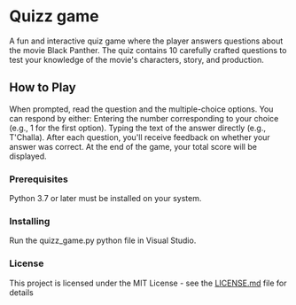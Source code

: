 # Quizz game

A fun and interactive quiz game where the player answers questions about the movie Black Panther. The quiz contains 10 carefully crafted questions to test your knowledge of the movie's characters, story, and production.

## How to Play

When prompted, read the question and the multiple-choice options.
You can respond by either:
Entering the number corresponding to your choice (e.g., 1 for the first option).
Typing the text of the answer directly (e.g., T'Challa).
After each question, you'll receive feedback on whether your answer was correct.
At the end of the game, your total score will be displayed.

### Prerequisites

Python 3.7 or later must be installed on your system.

### Installing

Run the quizz_game.py python file in Visual Studio.

### License

This project is licensed under the MIT License - see the [LICENSE.md](LICENSE.md) file for details
